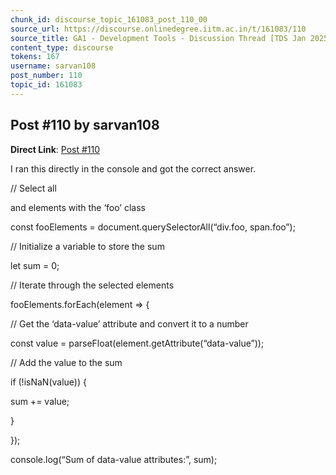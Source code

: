 ```yaml
---
chunk_id: discourse_topic_161083_post_110_00
source_url: https://discourse.onlinedegree.iitm.ac.in/t/161083/110
source_title: GA1 - Development Tools - Discussion Thread [TDS Jan 2025]
content_type: discourse
tokens: 167
username: sarvan108
post_number: 110
topic_id: 161083
---
```


## Post #110 by sarvan108

**Direct Link**: [Post #110](https://discourse.onlinedegree.iitm.ac.in/t/161083/110)

I ran this directly in the console and got the correct answer.

// Select all

and elements with the ‘foo’ class

const fooElements = document.querySelectorAll(“div.foo, span.foo”);

// Initialize a variable to store the sum

let sum = 0;

// Iterate through the selected elements

fooElements.forEach(element =&gt; {

// Get the ‘data-value’ attribute and convert it to a number

const value = parseFloat(element.getAttribute(“data-value”));

// Add the value to the sum

if (!isNaN(value)) {

sum += value;

}

});

console.log(“Sum of data-value attributes:”, sum);
